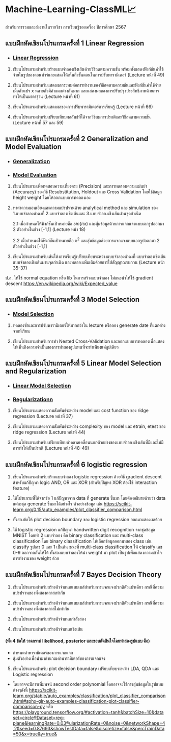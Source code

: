# Machine-Learning-ClassML📈

สำหรับการรวมและส่งงานในรายวิชา การเรียนรู้ของเครื่อง ปีการศึกษา 2567

## แบบฝึกหัดเขียนโปรแกรมครั้งที่ 1 Linear Regression
- ### [Linear Regression](https://github.com/MLol-3/Machine-learning-class67/tree/b37a33e434a4bc87d03d3c083c3ef68f6618a8bc/Linear%20Regression)
1. เขียนโปรแกรมสำหรับสร้างแบบจำลองเชิงเส้นด้วยวิธีลดตามความชัน พร้อมทั้งแสดงฟังก์ชันค่าใช้จ่ายในรูปของคอนทัวร์และแสดงให้เห็นถึงขั้นตอนในการปรับพารามิเตอร์ (Lecture หน้าที่ 49)

2. เขียนโปรแกรมสำหรับแสดงผลกระทบต่อการทำงานของวิธีลดตามความชันและฟังก์ชันค่าใช้จ่าย เมื่อตัวแปร x หลายตัวมีค่าแตกต่างกันมาก และแสดงผลของการปรับปรุงประสิทธิภาพด้วยการทำให้เป็นมาตรฐาน (Lecture หน้าที่ 61)

3. เขียนโปรแกรมสำหรับแสดงผลของการปรับพารามิเตอร์การเรียนรู้ (Lecture หน้าที่ 66)

4. เขียนโปรแกรมสำหรับเปรียบเทียบผลลัพธ์ที่ได้จากวิธีสมการปรกติและวิธีลดตามความชัน (Lecture หน้าที่ 57 และ 59)

## แบบฝึกหัดเขียนโปรแกรมครั้งที่ 2 Generalization and Model Evaluation
- ### [Generalization](https://github.com/MLol-3/Machine-learning-class67/tree/b37a33e434a4bc87d03d3c083c3ef68f6618a8bc/Generalization)
- ### [Model Evaluation](https://github.com/MLol-3/Machine-learning-class67/tree/b37a33e434a4bc87d03d3c083c3ef68f6618a8bc/Model-Evaluation)
1. เขียนโปรแกรมเพื่อทดสอบความเที่ยงตรง (Precision) และการทดสอบความแม่นยํา (Accuracy) ของวิธี Resubstitution, Holdout และ Cross Validation โดยใช้ข้อมูล height weight โดยให้ออกแบบการทดลองเอง 


2. หาค่าความเอนเอียงและความแปรปรวนด้วย analytical method และ simulation ของ 1.แบบจำลองค่าคงที่ 2.แบบจำลองเชิงเส้นและ 3.แบบจำลองเชิงเส้นผ่านจุดกำเนิด

    2.1 เมื่อกำหนดให้ฟังก์ชันเป้าหมายคือ $sin(\pi x)$ และสุ่มข้อมูลด้วยการแจกแจงแบบเอกรูปออกมา 2 ตัวอย่างในช่วง [-1,1] (Lecture หน้า 18)

    2.2 เมื่อกำหนดให้ฟังก์ชันเป้าหมายคือ $x^2$ และสุ่มข้อมูลด้วยการแจกแจงแบบเอกรูปออกมา 2 ตัวอย่างในช่วง [-1,1] 

3. เขียนโปรแกรมสำหรับเส้นโค้งการเรียนรู้เปรียบเทียบระหว่างแบบจำลองค่าคงที่ แบบจำลองเชิงเส้น แบบจำลองเชิงเส้นผ่านจุดกำเนิด และทดลองเพิ่มเติมด้วยการใส่สัญญาณรบกวน (Lecture หน้า 35-37)

ป.ล. ให้ใช้ normal equation หรือ lib ในการสร้างแบบจำลอง ไม่แนะนำให้ใช้ gradient descent
https://en.wikipedia.org/wiki/Expected_value

## แบบฝึกหัดเขียนโปรแกรมครั้งที่ 3 Model Selection
- ### [Model Selection](https://github.com/MLol-3/Machine-learning-class67/tree/28ae5f71d14d98e125390c7d956ea2edd2da20c1/Model%20Selection)
1. ทดลองซ้ำและการปรับพารามิเตอร์ให้มากกว่าใน lecture หรือลอง generate date ที่แตกต่างจากที่เรียน

2. เขียนโปรแกรมสำหรับการทำ Nested Cross-Validation และออกแบบการทดลองเพื่อแสดงให้เห็นถึงความจำเป็นของการทำสองลูปแทนที่จะทำเพียงแค่ลูปเดียว

## แบบฝึกหัดเขียนโปรแกรมครั้งที่ 5 Linear Model Selection and Regularization
- ### [Linear Model Selection]()
- ### [Regularizationn]()
1. เขียนโปรแกรมแสดงความสัมพันธ์ระหว่าง model และ cost function ของ ridge regression (Lecture หน้าที่ 37)

2. เขียนโปรแกรมแสดงความสัมพันธ์ระหว่าง complexity ของ model และ etrain, etest ของ ridge regression (Lecture หน้าที่ 44)

3. เขียนโปรแกรมสำหรับเปรียบเทียบค่าคลาดเคลื่อนนอกตัวอย่างของแบบจำลองเชิงเส้นที่มีและไม่มีการทำให้เป็นปรกติ (Lecture หน้าที่ 48-49)

## แบบฝึกหัดเขียนโปรแกรมครั้งที่ 6 logistic regression
1. เขียนโปรแกรมสำหรับสร้างแบบจำลอง logistic regression ด้วยวิธี gradient descent สำหรับแก้ปัญหา logic AND, OR และ XOR (สำหรับปัญหา XOR ต้องใช้ interaction feature)

2. ใช้โปรแกรมที่ได้จากข้อ 1 แก้ปัญหาจาก data ที่ generate ขึ้นมา โดยต้องอธิบายด้วยว่า data แต่ละชุด generate ขึ้นมาได้อย่างไร ตัวอย่างข้อมูล เช่น https://scikit-learn.org/0.15/auto_examples/plot_classifier_comparison.html

- ทั้งสองข้อให้ plot decision boundary ของ logistic regression ออกมาแสดงผลด้วย

3. ใช้ logistic regression แก้ปัญหา handwritten digit recognition จากชุดข้อมูล MNIST โดยทำ 2 แบบจำลอง คือ binary classification และ multi-class classification โดย binary classification ให้เลือกข้อมูลออกมาสอง class เช่น classify รูปเลข 0 และ 1 เป็นต้น ขณะที่ multi-class classification ให้ classify เลข 0-9 ออกจากกันให้ได้ ทั้งสองแบบจำลองให้นำ weight มา plot เป็นรูปเพื่อแสดงความเข้าใจการทำงานของ weight ด้วย

## แบบฝึกหัดเขียนโปรแกรมครั้งที่ 7 Bayes Decision Theory
1. เขียนโปรแกรมสำหรับสร้างตัวจำแนกแบบเบส์สำหรับการแจกแจงปรกติตัวแปรเดียว กรณีที่ความแปรปรวนของทั้งสองคลาสเท่ากัน

2. เขียนโปรแกรมสำหรับสร้างตัวจำแนกแบบเบส์สำหรับการแจกแจงปรกติตัวแปรเดียว กรณีที่ความแปรปรวนของทั้งสองคลาสไม่เท่ากัน

3. เขียนโปรแกรมสำหรับสร้างตัวจำแนกกำลังสอง

4. เขียนโปรแกรมสำหรับสร้างตัวจำแนกเชิงเส้น
  #### (ทั้ง 4 ข้อให้ วาดกราฟ likelihood, posterior และขอบตัดสินใจโดยทำสองรูปแบบ คือ)
- กำหนดค่าพารามิเตอร์ของการแจกแจก 
- สุ่มตัวอย่างเพื่อนำมาคำนวณค่าพารามิเตอร์ของการแจกแจง 


5. เขียนโปรแกรมสำหรับ plot decision boundary เปรียบเทียบระหว่าง LDA, QDA และ Logistic regression 
- โดยอาจจะมีการเพิ่มพจน์ second order polynomial โดยอาจจะใช้การสุ่มข้อมูลในรูปแบบต่างๆดังนี้ https://scikit-learn.org/stable/auto_examples/classification/plot_classifier_comparison.html#sphx-glr-auto-examples-classification-plot-classifier-comparison-py หรือ https://playground.tensorflow.org/#activation=tanh&batchSize=10&dataset=circle®Dataset=reg-plane&learningRate=0.03®ularizationRate=0&noise=0&networkShape=4,2&seed=0.87693&showTestData=false&discretize=false&percTrainData=50&x=true&y=true&
